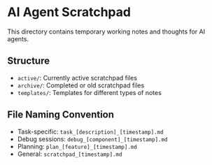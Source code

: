 # AI Agent Scratchpad

This directory contains temporary working notes and thoughts for AI agents.

## Structure
- `active/`: Currently active scratchpad files
- `archive/`: Completed or old scratchpad files
- `templates/`: Templates for different types of notes

## File Naming Convention
- Task-specific: `task_[description]_[timestamp].md`
- Debug sessions: `debug_[component]_[timestamp].md`
- Planning: `plan_[feature]_[timestamp].md`
- General: `scratchpad_[timestamp].md`
